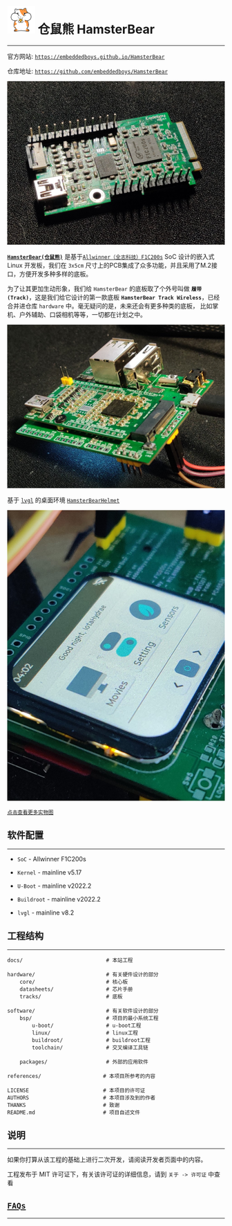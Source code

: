 
# ![Hamster](assets/hamster_64.png) 仓鼠熊 HamsterBear
------

官方网站:
[`https://embeddedboys.github.io/HamsterBear`](https://embeddedboys.github.io/HamsterBear)

仓库地址:
[`https://github.com/embeddedboys/HamsterBear`](https://github.com/embeddedboys/HamsterBear)

![HamsterBear](assets/hamsterbear_real.jpg "HamsterBear")

[**`HamsterBear(仓鼠熊)`**]() 是基于[`Allwinner（全志科技）`](https://www.allwinnertech.com/)[`F1C200s`]() SoC 设计的嵌入式 Linux 开发板，我们在 `3x5cm` 尺寸上的PCB集成了众多功能，并且采用了M.2接口，方便开发多种多样的底板。

为了让其更加生动形象，我们给 `HamsterBear` 的底板取了个外号叫做 **`履带(Track)`**，这是我们给它设计的第一款底板 **`HamsterBear Track Wireless`**，已经合并进仓库 `hardware` 中。毫无疑问的是，未来还会有更多种类的底板，
比如掌机、户外辅助、口袋相机等等，一切都在计划之中。

![HamsterBear Track Wireless](assets/hamsterbear_track_wireless_real.jpg "HamsterBear Track Wireless")

基于 [`lvgl`](https://lvgl.io) 的桌面环境 [`HamsterBearHelmet`](https://github.com/embeddedboys/HamsterBearHelmet)

![HamsterBear Track Wireless](assets/hamsterbear_track_wireless_real_top2.jpg "HamsterBear Track Wireless")

[`点击查看更多实物图`](assets/gallery.md)

## 软件配置
------

* `SoC` - Allwinner F1C200s


* `Kernel` - mainline v5.17


* `U-Boot` - mainline v2022.2


* `Buildroot` - mainline v2022.2

* `lvgl` - mainline v8.2

## 工程结构
------
    docs/                           # 本站工程
        
    hardware/                       # 有关硬件设计的部分
        core/                       # 核心板
        datasheets/                 # 芯片手册
        tracks/                     # 底板

    software/                       # 有关软件设计的部分
        bsp/                        # 项目的最小系统工程
            u-boot/                 # u-boot工程
            linux/                  # linux工程
            buildroot/              # buildroot工程
            toolchain/              # 交叉编译工具链

        packages/                   # 外部的应用软件

    references/                    # 本项目所参考的内容

    LICENSE                        # 本项目的许可证
    AUTHORS                        # 本项目涉及到的作者
    THANKS                         # 致谢
    README.md                      # 项目自述文件

## 说明
------
如果你打算从该工程的基础上进行二次开发，请阅读开发者页面中的内容。

工程发布于 MIT 许可证下，有关该许可证的详细信息，请到 `关于 -> 许可证` 中查看

## [`FAQs`](FAQs.md)
-------
